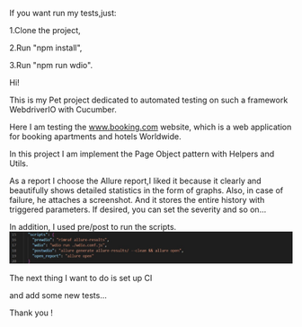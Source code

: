 If you want run my tests,just:

1.Clone the project,

2.Run "npm install",

3.Run "npm run wdio".

Hi!

This is my Pet project dedicated to automated testing on such a framework WebdriverIO with Cucumber.

Here I am testing the www.booking.com website, which is a web application for booking apartments and hotels Worldwide.

In this project I am implement the Page Object pattern with Helpers and Utils.

As a report I choose the Allure report,I liked it because it clearly and beautifully shows detailed statistics in the form of graphs. Also, in case of failure, he attaches a screenshot. And it stores the entire history with triggered parameters. If desired, you can set the severity and so on...

In addition, I used pre/post to run the scripts.
![Screenshot reporter result](https://github.com/GarinaKristina/PET_project_WebDriverIO_Cucumber_booking/blob/main/picture_for_readme/scripts.jpg)

The next thing I want to do is set up CI

and add some new tests...

Thank you !
